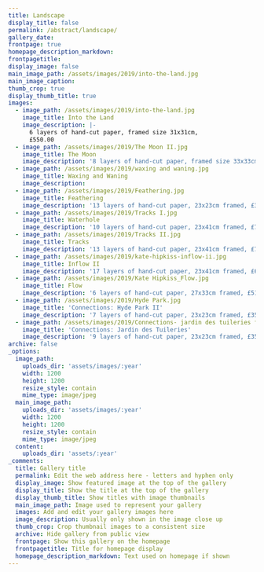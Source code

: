 ```yaml
---
title: Landscape
display_title: false
permalink: /abstract/landscape/
gallery_date:
frontpage: true
homepage_description_markdown:
frontpagetitle:
display_image: false
main_image_path: /assets/images/2019/into-the-land.jpg
main_image_caption:
thumb_crop: true
display_thumb_title: true
images:
  - image_path: /assets/images/2019/into-the-land.jpg
    image_title: Into the Land
    image_description: |-
      6 layers of hand-cut paper, framed size 31x31cm,
      £550.00
  - image_path: /assets/images/2019/The Moon II.jpg
    image_title: The Moon
    image_description: '8 layers of hand-cut paper, framed size 33x33cm, £725.00'
  - image_path: /assets/images/2019/waxing and waning.jpg
    image_title: Waxing and Waning
    image_description:
  - image_path: /assets/images/2019/Feathering.jpg
    image_title: Feathering
    image_description: '13 layers of hand-cut paper, 23x23cm framed, £350.00'
  - image_path: /assets/images/2019/Tracks I.jpg
    image_title: Waterhole
    image_description: '10 layers of hand-cut paper, 23x41cm framed, £725.00'
  - image_path: /assets/images/2019/Tracks II.jpg
    image_title: Tracks
    image_description: '13 layers of hand-cut paper, 23x41cm framed, £725.00'
  - image_path: /assets/images/2019/kate-hipkiss-inflow-ii.jpg
    image_title: Inflow II
    image_description: '17 layers of hand-cut paper, 23x41cm framed, £610.00'
  - image_path: /assets/images/2019/Kate Hipkiss_Flow.jpg
    image_title: Flow
    image_description: '6 layers of hand-cut paper, 27x33cm framed, £510.00'
  - image_path: /assets/images/2019/Hyde Park.jpg
    image_title: 'Connections: Hyde Park II'
    image_description: '7 layers of hand-cut paper, 23x23cm framed, £350.00'
  - image_path: /assets/images/2019/Connections- jardin des tuileries full .jpg
    image_title: 'Connections: Jardin des Tuileries'
    image_description: '9 layers of hand-cut paper, 23x23cm framed, £350.00'
archive: false
_options:
  image_path:
    uploads_dir: 'assets/images/:year'
    width: 1200
    height: 1200
    resize_style: contain
    mime_type: image/jpeg
  main_image_path:
    uploads_dir: 'assets/images/:year'
    width: 1200
    height: 1200
    resize_style: contain
    mime_type: image/jpeg
  content:
    uploads_dir: 'assets/:year'
_comments:
  title: Gallery title
  permalink: Edit the web address here - letters and hyphen only
  display_image: Show featured image at the top of the gallery
  display_title: Show the title at the top of the gallery
  display_thumb_title: Show titles with image thumbnails
  main_image_path: Image used to represent your gallery
  images: Add and edit your gallery images here
  image_description: Usually only shown in the image close up
  thumb_crop: Crop thumbnail images to a consistent size
  archive: Hide gallery from public view
  frontpage: Show this gallery on the homepage
  frontpagetitle: Title for homepage display
  homepage_description_markdown: Text used on homepage if shown
---
```


